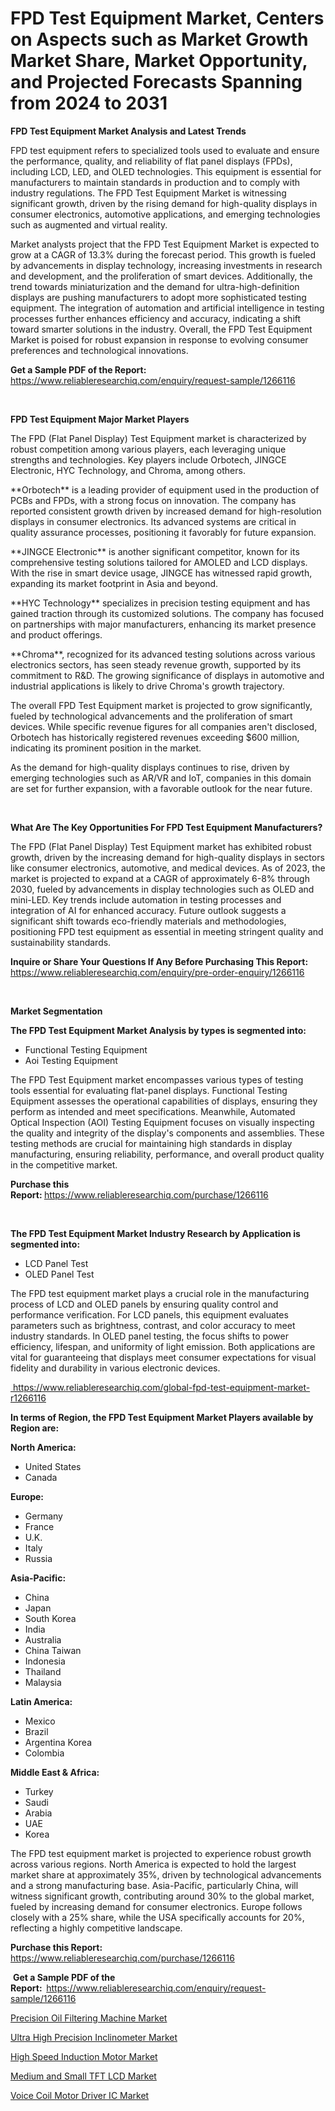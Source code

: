 <p><h1>FPD Test Equipment Market, Centers on Aspects such as Market Growth Market Share, Market Opportunity, and Projected Forecasts Spanning from 2024 to 2031</h1></p><p><strong>FPD Test Equipment Market Analysis and Latest Trends</strong></p>
<p><p>FPD test equipment refers to specialized tools used to evaluate and ensure the performance, quality, and reliability of flat panel displays (FPDs), including LCD, LED, and OLED technologies. This equipment is essential for manufacturers to maintain standards in production and to comply with industry regulations. The FPD Test Equipment Market is witnessing significant growth, driven by the rising demand for high-quality displays in consumer electronics, automotive applications, and emerging technologies such as augmented and virtual reality.</p><p>Market analysts project that the FPD Test Equipment Market is expected to grow at a CAGR of 13.3% during the forecast period. This growth is fueled by advancements in display technology, increasing investments in research and development, and the proliferation of smart devices. Additionally, the trend towards miniaturization and the demand for ultra-high-definition displays are pushing manufacturers to adopt more sophisticated testing equipment. The integration of automation and artificial intelligence in testing processes further enhances efficiency and accuracy, indicating a shift toward smarter solutions in the industry. Overall, the FPD Test Equipment Market is poised for robust expansion in response to evolving consumer preferences and technological innovations.</p></p>
<p><strong>Get a Sample PDF of the Report:&nbsp;</strong> <a href="https://www.reliableresearchiq.com/enquiry/request-sample/1266116?utm_campaign=1088&utm_medium=2&utm_source=Github&utm_content=ia&utm_term=30102024&utm_id=fpd-test-equipment">https://www.reliableresearchiq.com/enquiry/request-sample/1266116</a></p>
<p>&nbsp;</p>
<p><strong>FPD Test Equipment Major Market Players</strong></p>
<p><p>The FPD (Flat Panel Display) Test Equipment market is characterized by robust competition among various players, each leveraging unique strengths and technologies. Key players include Orbotech, JINGCE Electronic, HYC Technology, and Chroma, among others. </p><p>**Orbotech** is a leading provider of equipment used in the production of PCBs and FPDs, with a strong focus on innovation. The company has reported consistent growth driven by increased demand for high-resolution displays in consumer electronics. Its advanced systems are critical in quality assurance processes, positioning it favorably for future expansion.</p><p>**JINGCE Electronic** is another significant competitor, known for its comprehensive testing solutions tailored for AMOLED and LCD displays. With the rise in smart device usage, JINGCE has witnessed rapid growth, expanding its market footprint in Asia and beyond.</p><p>**HYC Technology** specializes in precision testing equipment and has gained traction through its customized solutions. The company has focused on partnerships with major manufacturers, enhancing its market presence and product offerings.</p><p>**Chroma**, recognized for its advanced testing solutions across various electronics sectors, has seen steady revenue growth, supported by its commitment to R&D. The growing significance of displays in automotive and industrial applications is likely to drive Chroma's growth trajectory.</p><p>The overall FPD Test Equipment market is projected to grow significantly, fueled by technological advancements and the proliferation of smart devices. While specific revenue figures for all companies aren't disclosed, Orbotech has historically registered revenues exceeding $600 million, indicating its prominent position in the market.</p><p>As the demand for high-quality displays continues to rise, driven by emerging technologies such as AR/VR and IoT, companies in this domain are set for further expansion, with a favorable outlook for the near future.</p></p>
<p>&nbsp;</p>
<p><strong>What Are The Key Opportunities For FPD Test Equipment Manufacturers?</strong></p>
<p><p>The FPD (Flat Panel Display) Test Equipment market has exhibited robust growth, driven by the increasing demand for high-quality displays in sectors like consumer electronics, automotive, and medical devices. As of 2023, the market is projected to expand at a CAGR of approximately 6-8% through 2030, fueled by advancements in display technologies such as OLED and mini-LED. Key trends include automation in testing processes and integration of AI for enhanced accuracy. Future outlook suggests a significant shift towards eco-friendly materials and methodologies, positioning FPD test equipment as essential in meeting stringent quality and sustainability standards.</p></p>
<p><strong>Inquire or Share Your Questions If Any Before Purchasing This Report:</strong> <a href="https://www.reliableresearchiq.com/enquiry/pre-order-enquiry/1266116?utm_campaign=1088&utm_medium=2&utm_source=Github&utm_content=ia&utm_term=30102024&utm_id=fpd-test-equipment">https://www.reliableresearchiq.com/enquiry/pre-order-enquiry/1266116</a></p>
<p>&nbsp;</p>
<p><strong>Market Segmentation</strong></p>
<p><strong>The FPD Test Equipment Market Analysis by types is segmented into:</strong></p>
<p><ul><li>Functional Testing Equipment</li><li>Aoi Testing Equipment</li></ul></p>
<p><p>The FPD Test Equipment market encompasses various types of testing tools essential for evaluating flat-panel displays. Functional Testing Equipment assesses the operational capabilities of displays, ensuring they perform as intended and meet specifications. Meanwhile, Automated Optical Inspection (AOI) Testing Equipment focuses on visually inspecting the quality and integrity of the display's components and assemblies. These testing methods are crucial for maintaining high standards in display manufacturing, ensuring reliability, performance, and overall product quality in the competitive market.</p></p>
<p><strong>Purchase this Report:&nbsp;</strong><a href="https://www.reliableresearchiq.com/purchase/1266116?utm_campaign=1088&utm_medium=2&utm_source=Github&utm_content=ia&utm_term=30102024&utm_id=fpd-test-equipment">https://www.reliableresearchiq.com/purchase/1266116</a></p>
<p>&nbsp;</p>
<p><strong>The FPD Test Equipment Market Industry Research by Application is segmented into:</strong></p>
<p><ul><li>LCD Panel Test</li><li>OLED Panel Test</li></ul></p>
<p><p>The FPD test equipment market plays a crucial role in the manufacturing process of LCD and OLED panels by ensuring quality control and performance verification. For LCD panels, this equipment evaluates parameters such as brightness, contrast, and color accuracy to meet industry standards. In OLED panel testing, the focus shifts to power efficiency, lifespan, and uniformity of light emission. Both applications are vital for guaranteeing that displays meet consumer expectations for visual fidelity and durability in various electronic devices.</p></p>
<p><a href="https://www.reliableresearchiq.com/global-fpd-test-equipment-market-r1266116?utm_campaign=1088&utm_medium=2&utm_source=Github&utm_content=ia&utm_term=30102024&utm_id=fpd-test-equipment">&nbsp;https://www.reliableresearchiq.com/global-fpd-test-equipment-market-r1266116</a></p>
<p><strong>In terms of Region, the FPD Test Equipment Market Players available by Region are:</strong></p>
<p>
    <p> <strong> North America: </strong>
        <ul>
            <li>United States</li>
            <li>Canada</li>
        </ul>
        </p> 
    <p> <strong> Europe: </strong>
        <ul>
            <li>Germany</li>
            <li>France</li>
            <li>U.K.</li>
            <li>Italy</li>
            <li>Russia</li>
        </ul>
        </p> 
    <p> <strong> Asia-Pacific: </strong>
        <ul>
            <li>China</li>
            <li>Japan</li>
            <li>South Korea</li>
            <li>India</li>
            <li>Australia</li>
            <li>China Taiwan</li>
            <li>Indonesia</li>
            <li>Thailand</li>
            <li>Malaysia</li>
        </ul>
        </p> 
    <p> <strong> Latin America: </strong>
        <ul>
            <li>Mexico</li>
            <li>Brazil</li>
            <li>Argentina Korea</li>
            <li>Colombia</li>
        </ul>
        </p> 
    <p> <strong> Middle East & Africa: </strong>
        <ul>
            <li>Turkey</li>
            <li>Saudi</li>
            <li>Arabia</li>
            <li>UAE</li>
            <li>Korea</li>
        </ul>
    </p>
    </p>
<p><p>The FPD test equipment market is projected to experience robust growth across various regions. North America is expected to hold the largest market share at approximately 35%, driven by technological advancements and a strong manufacturing base. Asia-Pacific, particularly China, will witness significant growth, contributing around 30% to the global market, fueled by increasing demand for consumer electronics. Europe follows closely with a 25% share, while the USA specifically accounts for 20%, reflecting a highly competitive landscape.</p></p>
<p><strong>Purchase this Report: </strong><a href="https://www.reliableresearchiq.com/purchase/1266116?utm_campaign=1088&utm_medium=2&utm_source=Github&utm_content=ia&utm_term=30102024&utm_id=fpd-test-equipment">https://www.reliableresearchiq.com/purchase/1266116</a></p>
<p>&nbsp;<strong>Get a Sample PDF of the Report:&nbsp;&nbsp;</strong><a href="https://www.reliableresearchiq.com/enquiry/request-sample/1266116?utm_campaign=1088&utm_medium=2&utm_source=Github&utm_content=ia&utm_term=30102024&utm_id=fpd-test-equipment">https://www.reliableresearchiq.com/enquiry/request-sample/1266116</a></p>
<p><strong></strong></p>
<p><p><a href="https://issuu.com/reportprime-2/docs/precision-oil-filtering-machine-mar_c7f5775da005b0?utm_campaign=1088&utm_medium=2&utm_source=Github&utm_content=ia&utm_term=30102024&utm_id=fpd-test-equipment">Precision Oil Filtering Machine Market</a></p><p><a href="https://issuu.com/reportprime-2/docs/ultra-high-precision-inclinometer-m_785044f176127d?utm_campaign=1088&utm_medium=2&utm_source=Github&utm_content=ia&utm_term=30102024&utm_id=fpd-test-equipment">Ultra High Precision Inclinometer Market</a></p><p><a href="https://www.linkedin.com/pulse/high-speed-induction-motor-value-chain-analysis-from-raw-materials-oz3ve?utm_campaign=1088&utm_medium=2&utm_source=Github&utm_content=ia&utm_term=30102024&utm_id=fpd-test-equipment">High Speed Induction Motor Market</a></p><p><a href="https://github.com/wanvigsqmunsenr/Market-Research-Report-List-1/blob/main/medium-and-small-tft-lcd-market.md?utm_campaign=1088&utm_medium=2&utm_source=Github&utm_content=ia&utm_term=30102024&utm_id=fpd-test-equipment">Medium and Small TFT LCD Market</a></p><p><a href="https://github.com/alea79alre/Market-Research-Report-List-1/blob/main/voice-coil-motor-driver-ic-market.md?utm_campaign=1088&utm_medium=2&utm_source=Github&utm_content=ia&utm_term=30102024&utm_id=fpd-test-equipment">Voice Coil Motor Driver IC Market</a></p></p>